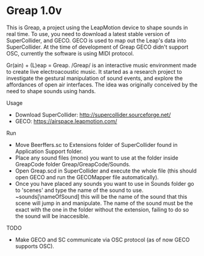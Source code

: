 Greap 1.0v
=====

This is Greap, a project using the LeapMotion device to shape sounds in real time. To use, you need to download a latest stable version of SuperCollider, and GECO. GECO is used to map out the Leap's data into SuperCollider. At the time of development of Greap GECO didn't support OSC, currently the software is using MIDI protocol.

Gr(ain) + (L)eap = Greap. /Greap/ is an interactive music environment made to create live electroacoustic music. It started as a research project to investigate the gestural manipulation of sound events, and explore the affordances of open air interfaces. The idea was originally conceived by the need to shape sounds using hands.

Usage
- Download SuperCollider: http://supercollider.sourceforge.net/
- GECO: https://airspace.leapmotion.com/

Run
- Move Beerffers.sc to Extensions folder of SuperCollider found in Application Support folder.
- Place any sound files (mono) you want to use at the folder inside GreapCode folder Greap/GreapCode/Sounds.
- Open Greap.scd in SuperCollider and execute the whole file (this should open GECO and run the GECOMapper file automatically).
- Once you have placed any sounds you want to use in Sounds folder go to 'scenes' and type the name of the sound to use. ~sounds[\nameOfSound] this will be the name of the sound that this scene will jump in and manipulate. The name of the sound must be the exact with the one in the folder without the extension, failing to do so the sound will be inaccesible.

TODO
- Make GECO and SC communicate via OSC protocol (as of now GECO supports OSC).
